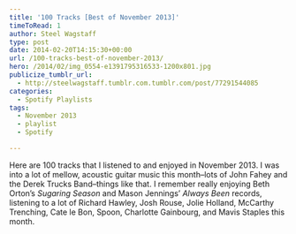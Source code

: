 ```yaml
---
title: '100 Tracks [Best of November 2013]'
timeToRead: 1 
author: Steel Wagstaff
type: post
date: 2014-02-20T14:15:30+00:00
url: /100-tracks-best-of-november-2013/
hero: /2014/02/img_0554-e1391795316533-1200x801.jpg
publicize_tumblr_url:
  - http://steelwagstaff.tumblr.com.tumblr.com/post/77291544085
categories:
  - Spotify Playlists
tags:
  - November 2013
  - playlist
  - Spotify

---
```

Here are 100 tracks that I listened to and enjoyed in November 2013. I was into a lot of mellow, acoustic guitar music this month&#8211;lots of John Fahey and the Derek Trucks Band&#8211;things like that. I remember really enjoying Beth Orton&#8217;s _Sugaring Season_ and Mason Jennings&#8217; _Always Been_ records, listening to a lot of Richard Hawley, Josh Rouse, Jolie Holland, McCarthy Trenching, Cate le Bon, Spoon, Charlotte Gainbourg, and Mavis Staples this month.